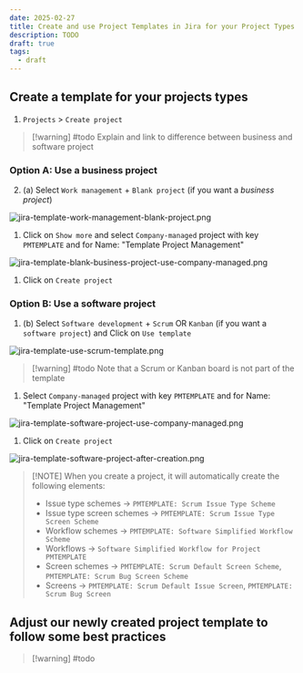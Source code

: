 ```yaml
---
date: 2025-02-27
title: Create and use Project Templates in Jira for your Project Types
description: TODO
draft: true
tags:
  - draft
---
```


## Create a template for your projects types

1. `Projects` > `Create project` 

> [!warning] #todo Explain and link to difference between business and software project

### Option A: Use a business project

2. (a) Select `Work management` + `Blank project` (if you want a *business project*)

![jira-template-work-management-blank-project.png](/images/jira-template-work-management-blank-project.png)

1. Click on `Show more` and select `Company-managed` project with key `PMTEMPLATE`
   and for Name: "Template Project Management"

![jira-template-blank-business-project-use-company-managed.png](/images/jira-template-blank-business-project-use-company-managed.png)

1. Click on `Create project`

### Option B: Use a software project

1. (b) Select `Software development` + `Scrum` OR `Kanban` (if you want a `software project`)
   and Click on `Use template`

![jira-template-use-scrum-template.png](/images/jira-template-use-scrum-template.png)

> [!warning] #todo Note that a Scrum or Kanban board is not part of the template

1. Select `Company-managed` project with key `PMTEMPLATE`
   and for Name: "Template Project Management"

![jira-template-software-project-use-company-managed.png](/images/jira-template-software-project-use-company-managed.png)

1. Click on `Create project`

![jira-template-software-project-after-creation.png](/images/jira-template-software-project-after-creation.png)

> [!NOTE] When you create a project, it will automatically create the following elements:
>
> - Issue type schemes -> `PMTEMPLATE: Scrum Issue Type Scheme`
> - Issue type screen schemes -> `PMTEMPLATE: Scrum Issue Type Screen Scheme`
> - Workflow schemes -> `PMTEMPLATE: Software Simplified Workflow Scheme`
> - Workflows -> `Software Simplified Workflow for Project PMTEMPLATE`
> - Screen schemes -> `PMTEMPLATE: Scrum Default Screen Scheme`, `PMTEMPLATE: Scrum Bug Screen Scheme`
> - Screens -> `PMTEMPLATE: Scrum Default Issue Screen`, `PMTEMPLATE: Scrum Bug Screen`

## Adjust our newly created project template to follow some best practices

> [!warning] #todo
